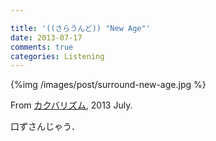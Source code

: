 ```yaml
---

title: '((さらうんど)) "New Age"'
date: 2013-07-17
comments: true
categories: Listening
---
```


{%img /images/post/surround-new-age.jpg %}

From [カクバリズム](http://www.kakubarhythm.com/), 2013 July.

口ずさんじゃう．




